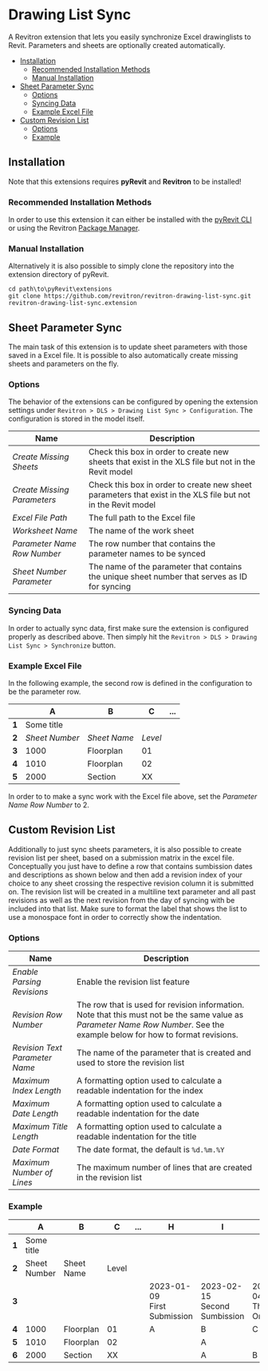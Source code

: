 # Drawing List Sync

A Revitron extension that lets you easily synchronize Excel drawinglists to Revit. Parameters and sheets are optionally created automatically.

- [Installation](#installation)
	- [Recommended Installation Methods](#recommended-installation-methods)
	- [Manual Installation](#manual-installation)
- [Sheet Parameter Sync](#sheet-parameter-sync)
	- [Options](#options)
	- [Syncing Data](#syncing-data)
	- [Example Excel File](#example-excel-file)
- [Custom Revision List](#custom-revision-list)
	- [Options](#options-1)
	- [Example](#example)


## Installation

Note that this extensions requires **pyRevit** and **Revitron** to be installed!

### Recommended Installation Methods

In order to use this extension it can either be installed with the [pyRevit CLI](https://www.notion.so/Manage-pyRevit-extensions-fa853768e94240b5b59803e5d7171be3) or using the Revitron [Package Manager](https://revitron-ui.readthedocs.io/en/latest/tools/rpm.html).

### Manual Installation

Alternatively it is also possible to simply clone the repository into the extension directory of pyRevit.

~~~
cd path\to\pyRevit\extensions
git clone https://github.com/revitron/revitron-drawing-list-sync.git revitron-drawing-list-sync.extension
~~~

## Sheet Parameter Sync

The main task of this extension is to update sheet parameters with those saved in a Excel file. It is possible to also automatically create missing sheets and parameters on the fly.

### Options

The behavior of the extensions can be configured by opening the extension settings under `Revitron > DLS > Drawing List Sync > Configuration`. The configuration is stored in the model itself.

| Name | Description |
| ---- | ----------- |
| *Create Missing Sheets* | Check this box in order to create new sheets that exist in the XLS file but not in the Revit model |
| *Create Missing Parameters* | Check this box in order to create new sheet parameters that exist in the XLS file but not in the Revit model |
| *Excel File Path* | The full path to the Excel file |
| *Worksheet Name* | The name of the work sheet |
| *Parameter Name Row Number* | The row number that contains the parameter names to be synced |
| *Sheet Number Parameter* | The name of the parameter that contains the unique sheet number that serves as ID for syncing |

### Syncing Data

In order to actually sync data, first make sure the extension is configured properly as described above. Then simply hit the `Revitron > DLS > Drawing List Sync > Synchronize` button.

### Example Excel File

In the following example, the second row is defined in the configuration to be the parameter row.

|       | A | B | C | ... |
|-------|---|---|---|-----|
| **1** | Some title |
| **2** | *Sheet Number* | *Sheet Name* | *Level* 
| **3** | 1000 | Floorplan | 01 
| **4** | 1010 | Floorplan | 02 
| **5** | 2000 | Section   | XX 

In order to to make a sync work with the Excel file above, set the *Parameter Name Row Number* to 2.

## Custom Revision List

Additionally to just sync sheets parameters, it is also possible to create revision list per sheet, based on a submission matrix in the excel file. Conceptually you just have to define a row that contains sumbission dates and descriptions as shown below and then add a revision index of your choice to any sheet crossing the respective revision column it is submitted on. The revision list will be created in a multiline text parameter and all past revisions as well as the next revision from the day of syncing with be included into that list. Make sure to format the label that shows the list to use a monospace font in order to correctly show the indentation.

### Options

| Name | Description |
| ---- | ----------- |
| *Enable Parsing Revisions* | Enable the revision list feature |
| *Revision Row Number* | The row that is used for revision information. Note that this must not be the same value as *Parameter Name Row Number*. See the example below for how to format revisions. |
| *Revision Text Parameter Name* | The name of the parameter that is created and used to store the revision list |
| *Maximum Index Length* | A formatting option used to calculate a readable indentation for the index |
| *Maximum Date Length* | A formatting option used to calculate a readable indentation for the date |
| *Maximum Title Length* | A formatting option used to calculate a readable indentation for the title |
| *Date Format* | The date format, the default is `%d.%m.%Y` |
| *Maximum Number of Lines* | The maximum number of lines that are created in the revision list |

### Example

|       | A | B | C | ... | H | I | J | K |
|-------|---|---|---|---|---|---|---|---|
| **1** | Some title |
| **2** | Sheet Number | Sheet Name | Level |     |
| **3** |              |            |       |     | 2023-01-09<br>First Submission | 2023-02-15<br>Second Sumbission | 2024-04-01<br>Third One
| **4** | 1000 | Floorplan | 01 |  | A | B | C
| **5** | 1010 | Floorplan | 02 |  |   | A 
| **6** | 2000 | Section   | XX |  |   | A | B
